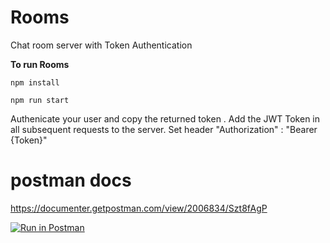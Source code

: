 
# Rooms

Chat room server with Token Authentication

  
**To run Rooms**

    npm install

    npm run start

Authenicate your user and copy the returned token .
Add the JWT Token in all subsequent requests to the server.
Set header "Authorization" : "Bearer {Token}"
  

# postman docs

  

https://documenter.getpostman.com/view/2006834/Szt8fAgP

[![Run in Postman](https://run.pstmn.io/button.svg)](https://app.getpostman.com/run-collection/caa46c261c37ae08f191)